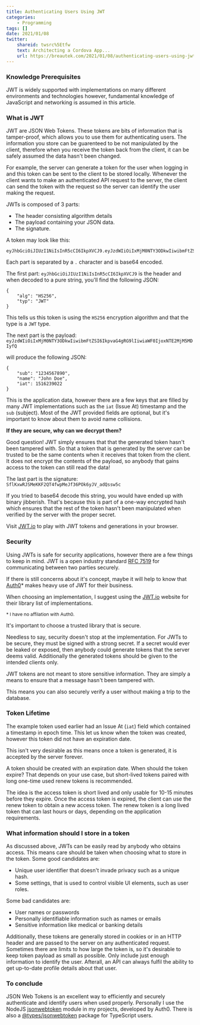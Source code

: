 ```yaml
---
title: Authenticating Users Using JWT
categories:
    - Programming
tags: []
date: 2021/01/08
twitter:
    shareid: twsrc%5Etfw
    text: Architecting a Cordova App...
    url: https://breautek.com/2021/01/08/authenticating-users-using-jwt/
---
```


### Knowledge Prerequisites

JWT is widely supported with implementations on many different environments and technologies however, fundamental knowledge of JavaScript and networking is assumed in this article.

### What is JWT

<span class="tp" title="JSON Web Token">JWT</span> are JSON Web Tokens. These tokens are bits of information that is tamper-proof, which allows you to use them for authenticating users. The information you store can be guarenteed to be not manipulated by the client, therefore when you receive the token back from the client, it can be safely assumed the data hasn't been changed.

For example, the server can generate a token for the user when logging in and this token can be sent to the client to be stored locally. Whenever the client wants to make an authenticated API request to the server, the client can send the token with the request so the server can identify the user making the request.

JWTs is composed of 3 parts:
- The header consisting algorithm details
- The payload containing your JSON data.
- The signature.

A token may look like this:

```
eyJhbGciOiJIUzI1NiIsInR5cCI6IkpXVCJ9.eyJzdWIiOiIxMjM0NTY3ODkwIiwibmFtZSI6IkpvaG4gRG9lIiwiaWF0IjoxNTE2MjM5MDIyfQ.SflKxwRJSMeKKF2QT4fwpMeJf36POk6yJV_adQssw5c
```

Each part is separated by a `.` character and is base64 encoded.

The first part: `eyJhbGciOiJIUzI1NiIsInR5cCI6IkpXVCJ9` is the header and when decoded to a pure string, you'll find the following JSON:

```
{
    "alg": "HS256",
    "typ": "JWT"
}
```

This tells us this token is using the `HS256` encryption algorithm and that the type is a `JWT` type.

The next part is the payload: `eyJzdWIiOiIxMjM0NTY3ODkwIiwibmFtZSI6IkpvaG4gRG9lIiwiaWF0IjoxNTE2MjM5MDIyfQ`

will produce the following JSON:

```
{
    "sub": "1234567890",
    "name": "John Doe",
    "iat": 1516239022
}
```

This is the application data, however there are a few keys that are filled by many JWT implementations such as the `iat` (Issue At) timestamp and the `sub` (subject). Most of the JWT provided fields are optional, but it's important to know about them to avoid name collisions.

__If they are secure, why can we decrypt them?__

Good question! JWT simply ensures that that the generated token hasn't been tampered with. So that a token that is generated by the server can be trusted to be the same contents when it receives that token from the client. It does not encrypt the contents of the payload, so anybody that gains access to the token can still read the data!

The last part is the signature: `SflKxwRJSMeKKF2QT4fwpMeJf36POk6yJV_adQssw5c`

If you tried to base64 decode this string, you would have ended up with binary jibberish. That's because this is part of a one-way encrypted hash which ensures that the rest of the token hasn't been manipulated when verified by the server with the proper secret.

Visit [JWT.io](https://jwt.io/) to play with JWT tokens and generations in your browser.

### Security

Using JWTs is safe for security applications, however there are a few things to keep in mind. JWT is a open industry standard [RFC 7519](https://tools.ietf.org/html/rfc7519) for communicating between two parties securely.

If there is still concerns about it's concept, maybe it will help to know that [Auth0](https://auth0.com/developers/)&ast; makes heavy use of JWT for their business.

When choosing an implementation, I suggest using the [JWT.io](https://jwt.io/#libraries-io) website for their library list of implementations. 

<span style="font-size:0.87em">&ast; I have no affilation with Auth0.</span>

It's important to choose a trusted library that is secure.

Needless to say, security doesn't stop at the implementation. For JWTs to be secure, they must be signed with a strong secret. If a secret would ever be leaked or exposed, then anybody could generate tokens that the server deems valid. Additionally the generated tokens should be given to the intended clients only.

JWT tokens are not meant to store sensitive information. They are simply a means to ensure that a message hasn't been tampered with.

This means you can also securely verify a user without making a trip to the database.

### Token Lifetime

The example token used earlier had an Issue At (`iat`) field which contained a timestamp in epoch time. This let us know when the token was created, however this token did not have an expiration date.

This isn't very desirable as this means once a token is generated, it is accepted by the server forever.

A token should be created with an expiration date. When should the token expire? That depends on your use case, but short-lived tokens paired with long one-time used renew tokens is recommended.

The idea is the access token is short lived and only usable for 10-15 minutes before they expire. Once the access token is expired, the client can use the renew token to obtain a new access token. The renew token is a long lived token that can last hours or days, depending on the application requirements.

### What information should I store in a token

As discussed above, JWTs can be easily read by anybody who obtains access. This means care should be taken when choosing what to store in the token. Some good candidates are:

- Unique user identifier that doesn't invade privacy such as a unique hash.
- Some settings, that is used to control visible UI elements, such as user roles.

Some bad candidates are:
- User names or passwords
- Personally identifiable information such as names or emails
- Sensitive information like medical or banking details

Additionally, these tokens are generally stored in cookies or in an HTTP header and are passed to the server on any authenticated request. Sometimes there are limits to how large the token is, so it's desirable to keep token payload as small as possible. Only include just enough information to identify the user. Afterall, an API can always fulfil the ability to get up-to-date profile details about that user.

### To conclude

JSON Web Tokens is an excellent way to efficiently and securely authenticate and identify users when used properly. Personally I use the NodeJS [jsonwebtoken](https://www.npmjs.com/package/jsonwebtoken) module in my projects, developed by Auth0. There is also a [@types/jsonwebtoken](https://www.npmjs.com/package/@types/jsonwebtoken) package for TypeScript users.
